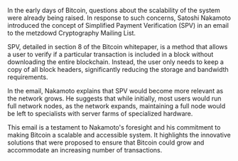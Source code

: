 In the early days of Bitcoin, questions about the scalability of the system were already being raised. In response to such concerns, Satoshi Nakamoto introduced the concept of Simplified Payment Verification (SPV) in an email to the metzdowd Cryptography Mailing List.

SPV, detailed in section 8 of the Bitcoin whitepaper, is a method that allows a user to verify if a particular transaction is included in a block without downloading the entire blockchain. Instead, the user only needs to keep a copy of all block headers, significantly reducing the storage and bandwidth requirements.

In the email, Nakamoto explains that SPV would become more relevant as the network grows. He suggests that while initially, most users would run full network nodes, as the network expands, maintaining a full node would be left to specialists with server farms of specialized hardware.

This email is a testament to Nakamoto's foresight and his commitment to making Bitcoin a scalable and accessible system. It highlights the innovative solutions that were proposed to ensure that Bitcoin could grow and accommodate an increasing number of transactions.